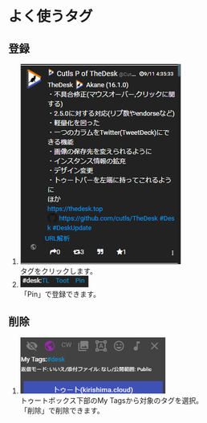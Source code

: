 # よく使うタグ
## 登録
1. ![toottl1](/media/toottl1.png)  
 タグをクリックします。
1. ![toot21](/media/toot21.png)  
「Pin」で登録できます。
## 削除
1. ![toot22](/media/toot22.png)  
トゥートボックス下部のMy Tagsから対象のタグを選択。  
「削除」で削除できます。
